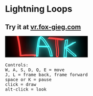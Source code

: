 # Lightning Loops
## Try it at <a href="https://vr.fox-gieg.com">vr.fox-gieg.com</a>
<img src="./public/images/logo.png">
<pre>
Controls:
W, A, S, D, Q, E = move
J, L = frame back, frame forward
space or K = pause
click = draw
alt-click = look
</pre>
